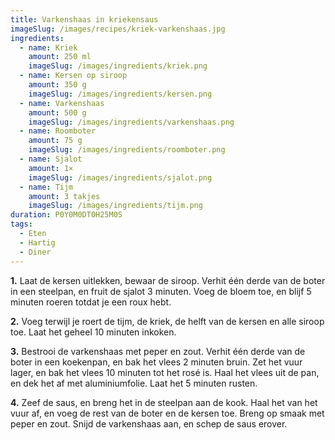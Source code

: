 ```yaml
---
title: Varkenshaas in kriekensaus
imageSlug: /images/recipes/kriek-varkenshaas.jpg
ingredients:
  - name: Kriek
    amount: 250 ml
    imageSlug: /images/ingredients/kriek.png
  - name: Kersen op siroop
    amount: 350 g
    imageSlug: /images/ingredients/kersen.png
  - name: Varkenshaas
    amount: 500 g
    imageSlug: /images/ingredients/varkenshaas.png
  - name: Roomboter
    amount: 75 g
    imageSlug: /images/ingredients/roomboter.png
  - name: Sjalot
    amount: 1×
    imageSlug: /images/ingredients/sjalot.png
  - name: Tijm
    amount: 3 takjes
    imageSlug: /images/ingredients/tijm.png
duration: P0Y0M0DT0H25M0S
tags:
  - Eten
  - Hartig
  - Diner
---
```


**1.** Laat de kersen uitlekken, bewaar de siroop. Verhit één derde van de boter in een steelpan, en fruit de sjalot 3 minuten. Voeg de bloem toe, en blijf
5 minuten roeren totdat je een roux hebt.

**2.** Voeg terwijl je roert de tijm, de kriek, de helft van de kersen en alle siroop toe. Laat het geheel 10 minuten inkoken.

**3.** Bestrooi de varkenshaas met peper en zout. Verhit één derde van de boter in een koekenpan, en bak het vlees 2 minuten bruin. Zet het vuur lager, en bak het vlees 10 minuten tot het rosé is. Haal het vlees uit de pan, en dek het af met aluminiumfolie. Laat het 5 minuten rusten.

**4.** Zeef de saus, en breng het in de steelpan aan de kook. Haal het van het vuur af, en voeg de rest van de boter en de kersen toe. Breng op smaak met peper en zout. Snijd de varkenshaas aan, en schep de saus erover.
